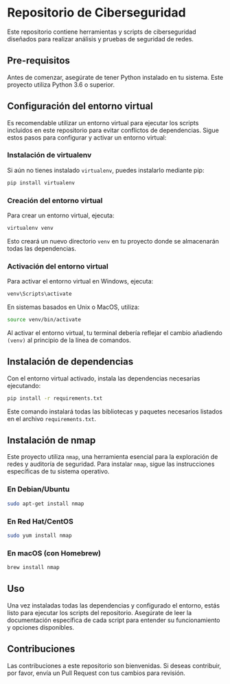 
# Repositorio de Ciberseguridad

Este repositorio contiene herramientas y scripts de ciberseguridad diseñados para realizar análisis y pruebas de seguridad de redes.

## Pre-requisitos

Antes de comenzar, asegúrate de tener Python instalado en tu sistema. Este proyecto utiliza Python 3.6 o superior.

## Configuración del entorno virtual

Es recomendable utilizar un entorno virtual para ejecutar los scripts incluidos en este repositorio para evitar conflictos de dependencias. Sigue estos pasos para configurar y activar un entorno virtual:

### Instalación de virtualenv

Si aún no tienes instalado `virtualenv`, puedes instalarlo mediante pip:

```bash
pip install virtualenv
```

### Creación del entorno virtual

Para crear un entorno virtual, ejecuta:

```bash
virtualenv venv
```

Esto creará un nuevo directorio `venv` en tu proyecto donde se almacenarán todas las dependencias.

### Activación del entorno virtual

Para activar el entorno virtual en Windows, ejecuta:

```bash
venv\Scripts\activate
```

En sistemas basados en Unix o MacOS, utiliza:

```bash
source venv/bin/activate
```

Al activar el entorno virtual, tu terminal debería reflejar el cambio añadiendo `(venv)` al principio de la línea de comandos.

## Instalación de dependencias

Con el entorno virtual activado, instala las dependencias necesarias ejecutando:

```bash
pip install -r requirements.txt
```

Este comando instalará todas las bibliotecas y paquetes necesarios listados en el archivo `requirements.txt`.

## Instalación de nmap

Este proyecto utiliza `nmap`, una herramienta esencial para la exploración de redes y auditoría de seguridad. Para instalar `nmap`, sigue las instrucciones específicas de tu sistema operativo.

### En Debian/Ubuntu

```bash
sudo apt-get install nmap
```

### En Red Hat/CentOS

```bash
sudo yum install nmap
```

### En macOS (con Homebrew)

```bash
brew install nmap
```

## Uso

Una vez instaladas todas las dependencias y configurado el entorno, estás listo para ejecutar los scripts del repositorio. Asegúrate de leer la documentación específica de cada script para entender su funcionamiento y opciones disponibles.

## Contribuciones

Las contribuciones a este repositorio son bienvenidas. Si deseas contribuir, por favor, envía un Pull Request con tus cambios para revisión.

